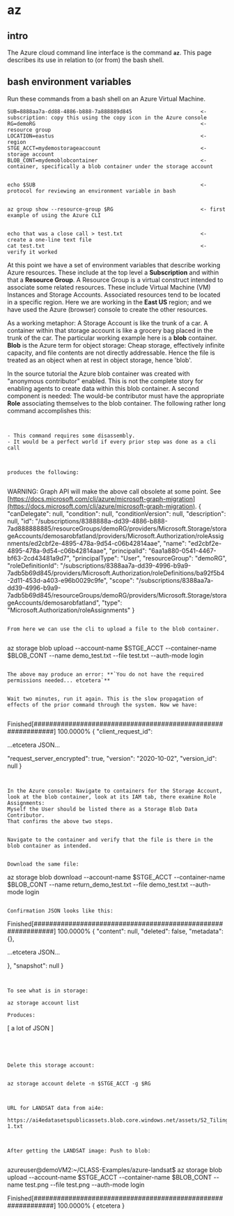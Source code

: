 # az

## intro


The Azure cloud command line interface is the command **`az`**. This page describes its use in relation to 
(or from) the bash shell.


## bash environment variables 

Run these commands from a bash shell on an Azure Virtual Machine.


```
SUB=8888aa7a-dd88-4886-b888-7a888889d845                      <- subscription: copy this using the copy icon in the Azure console
RG=demoRG                                                     <- resource group
LOCATION=eastus                                               <- region
STGE_ACCT=mydemostorageaccount                                <- storage account
BLOB_CONT=mydemoblobcontainer                                 <- container, specifically a blob container under the storage account


echo $SUB                                                     <-protocol for reviewing an environment variable in bash


az group show --resource-group $RG                            <- first example of using the Azure CLI


echo that was a close call > test.txt                         <- create a one-line text file
cat test.txt                                                  <- verify it worked
```


At this point we have a set of environment variables that describe working Azure resources. These include at the top
level a **Subscription** and within that a **Resource Group**.  A Resource Group is a virtual construct intended to
associate some related resources. These include Virtual Machine (VM) Instances and Storage Accounts. Associated resources
tend to be located in a specific region. Here we are working in the **East US** region; and we have used the Azure 
(browser) console to create the other resources. 


As a working metaphor: A Storage Account is like the trunk of a car. A container within that storage account is like a grocery bag 
placed in the trunk of the car. The particular working example here is a **blob** container. **Blob** is the Azure term for 
object storage: Cheap storage, effectively infinite capacity, and file contents are not directly addressable. Hence the file is
treated as an object when at rest in object storage, hence 'blob'.


In the source tutorial the Azure blob container was created with "anonymous contributor" enabled. This is not the complete 
story for enabling agents to create data within this blob container. A second component is needed: The would-be contributor
must have the appropriate **Role** associating themselves to the blob container. The following rather long command accomplishes
this:


```az ad signed-in-user show --query objectId -o tsv | az role assignment create --role "Storage Blob Data Contributor" --assignee @- --scope "/subscriptions/$SUB/resourceGroups/$RG/providers/Microsoft.Storage/storageAccounts/$STGE_ACCT"


- This command requires some disassembly. 
- It would be a perfect world if every prior step was done as a cli call



produces the following: 


```
WARNING: Graph API will make the above call obsolete at some point. 
See [https://docs.microsoft.com/cli/azure/microsoft-graph-migration](https://docs.microsoft.com/cli/azure/microsoft-graph-migration).
{
  "canDelegate": null,
  "condition": null,
  "conditionVersion": null,
  "description": null,
  "id": "/subscriptions/8388888a-dd39-4886-b888-7ad888888885/resourceGroups/demoRG/providers/Microsoft.Storage/storageAccounts/demosarobfatland/providers/Microsoft.Authorization/roleAssignments/ed2cbf2e-4895-478a-9d54-c06b42814aae",
  "name": "ed2cbf2e-4895-478a-9d54-c06b42814aae",
  "principalId": "6aa1a880-0541-4467-bf63-2cd43481a9d7",
  "principalType": "User",
  "resourceGroup": "demoRG",
  "roleDefinitionId": "/subscriptions/8388aa7a-dd39-4996-b9a9-7adb5b69d845/providers/Microsoft.Authorization/roleDefinitions/ba92f5b4-2d11-453d-a403-e96b0029c9fe",
  "scope": "/subscriptions/8388aa7a-dd39-4996-b9a9-7adb5b69d845/resourceGroups/demoRG/providers/Microsoft.Storage/storageAccounts/demosarobfatland",
  "type": "Microsoft.Authorization/roleAssignments"
}
```

From here we can use the cli to upload a file to the blob container.


```
az storage blob upload --account-name $STGE_ACCT --container-name $BLOB_CONT --name demo_test.txt --file test.txt --auth-mode login
```

The above may produce an error: **`You do not have the required permissions needed... etcetera`**


Wait two minutes, run it again. This is the slow propagation of effects of the prior command through the system. Now we have:


```
Finished[#############################################################]  100.0000%
{
  "client_request_id": 
  
  ...etcetera JSON...

"request_server_encrypted": true,
  "version": "2020-10-02",
  "version_id": null
}
```


In the Azure console: Navigate to containers for the Storage Account, 
look at the blob container, look at its IAM tab, there examine Role Assignments: 
Myself the User should be listed there as a Storage Blob Data Contributor.
That confirms the above two steps.


Navigate to the container and verify that the file is there in the blob container as intended. 


Download the same file: 

```
az storage blob download --account-name $STGE_ACCT --container-name $BLOB_CONT --name return_demo_test.txt --file demo_test.txt --auth-mode login
```

Confirmation JSON looks like this: 

```
Finished[#############################################################]  100.0000%
{
  "content": null,
  "deleted": false,
  "metadata": {},

  ...etcetera JSON...
  
  },
  "snapshot": null
}
```


To see what is in storage: 

az storage account list

Produces: 

```
[ a lot of JSON ]
```




Delete this storage account: 


az storage account delete -n $STGE_ACCT -g $RG



URL for LANDSAT data from ai4e: 

https://ai4edatasetspublicassets.blob.core.windows.net/assets/S2_TilingSystem2-1.txt



After getting the LANDSAT image: Push to blob: 


```
azureuser@demoVM2:~/CLASS-Examples/azure-landsat$ az storage blob upload --account-name $STGE_ACCT --container-name $BLOB_CONT --name test.png --file test.png --auth-mode login

Finished[#############################################################]  100.0000%
{
  etcetera
}
```
